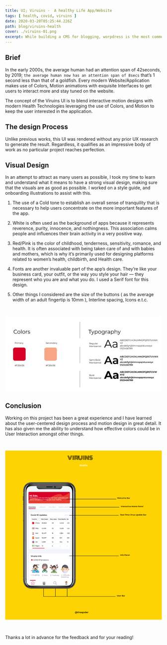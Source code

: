 ```yaml
---
title: UI; Viruins -  A healthy Life App/Website 
tags: [ health, covid, viruins ]
date: 2020-03-20T05:25:44.226Z
path: blog/viruins-health
cover: ./viruins-01.png
excerpt: While building a CMS for blogging, worpdress is the most commonly used platform. Gatsby has also topped the list recently. This article talk which one to go for and why I shifted from wordpress to gatsby. Is gatsby better than wordpress is the question I would be answering.  
---
```


## Brief 

In the early 2000s, the average human had an attention span of 42seconds, by 2019; `the average human now has an attention span of 8secs` that’s 1 second less than that of a goldfish. Every modern Website/Application makes use of Colors, Motion animations with exquisite Interfaces to get users to interact more and stay tuned on the website.

The concept of the Viruins UI is to blend interactive motion designs with modern Health Technologies leveraging the use of Colors, and Motion to keep the user interested in the application.

## The design Process

Unlike previous works, this UI was rendered without any prior UX research to generate the result. Regardless, it qualifies as an impressive body of work as no particular project reaches perfection.


## Visual Design 

In an attempt to attract as many users as possible, I took my time to learn and understand what it means to have a strong visual design, making sure that the visuals are as good as possible. I worked on a style guide, and onboarding illustrations to assist with this.

1.  The use of a Cold tone to establish an overall sense of tranquility that is necessary to help users concentrate on the more important features of the app.

2. White is often used as the background of apps because it represents reverence, purity, innocence, and nothingness. This association calms people and influences their brain activity in a very positive way.

3. Red/Pink is the color of childhood, tenderness, sensitivity, romance, and health. It is often associated with being taken care of and with babies and mothers, which is why it’s primarily used for designing platforms related to women’s health, childbirth, and Health care.

4. Fonts are another invaluable part of the app’s design. They’re like your business card, your outfit, or the way you style your hair — they represent who you are and what you do. I used a Serif font for this design.

5. Other things I considered are the size of the buttons ( as the average width of an adult fingertip is 10mm ), Interline spacing, Icons e.t.c.

<br/>

![](./viruins-02.jpeg)

## Conclusion

Working on this project has been a great experience and I have learned about the user-centered design process and motion design in great detail. It has also given me the ability to understand how effective colors could be in User Interaction amongst other things.

<br/>

![](./viruins-03.png)

<br/>

Thanks a lot in advance for the feedback and for your reading!














